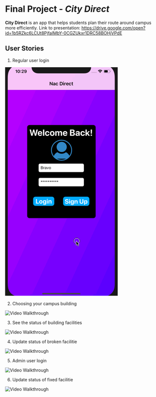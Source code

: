 # Final Project - *City Direct*

**City Direct** is an app that helps students plan their route around campus more efficiently.
Link to presentation: https://drive.google.com/open?id=1b5RZkc6LCUt8PjfaIMbY-0CGZUkxr1DRC58BOHjVPdE

## User Stories

1. Regular user login

![](video1.gif)

2. Choosing your campus building
<img src='i.imgur.com/GLeuRuU.gif' title='Video Walkthrough' width='' alt='Video Walkthrough' />

3. See the status of building facilities
<img src='i.imgur.com/Yu5KoMM.gif' title='Video Walkthrough' width='' alt='Video Walkthrough' />

4. Update status of broken facilitie
<img src='i.imgur.com/8BkyuMY.gif' title='Video Walkthrough' width='' alt='Video Walkthrough' />

5. Admin user login 
<img src='i.imgur.com/Ya54gUL.gif' title='Video Walkthrough' width='' alt='Video Walkthrough' />

6. Update status of fixed facilitie
<img src='i.imgur.com/oGd5zHq.gif' title='Video Walkthrough' width='' alt='Video Walkthrough' />

